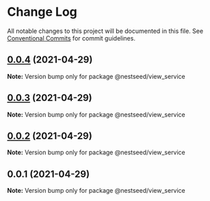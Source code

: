 # Change Log

All notable changes to this project will be documented in this file.
See [Conventional Commits](https://conventionalcommits.org) for commit guidelines.

## [0.0.4](https://github.com/fyl080801/nest-test/compare/@nestseed/view_service@0.0.3...@nestseed/view_service@0.0.4) (2021-04-29)

**Note:** Version bump only for package @nestseed/view_service





## [0.0.3](https://github.com/fyl080801/nest-test/compare/@nestseed/view_service@0.0.2...@nestseed/view_service@0.0.3) (2021-04-29)

**Note:** Version bump only for package @nestseed/view_service





## [0.0.2](https://github.com/fyl080801/nest-test/compare/@nestseed/view_service@0.0.1...@nestseed/view_service@0.0.2) (2021-04-29)

**Note:** Version bump only for package @nestseed/view_service





## 0.0.1 (2021-04-29)

**Note:** Version bump only for package @nestseed/view_service
